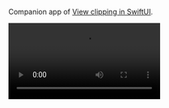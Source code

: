 Companion app of [View clipping in SwiftUI][fs].

![][gif]

[fs]: https://fivestars.blog/articles/swiftui-clipping/
[gif]: animation.mp4

